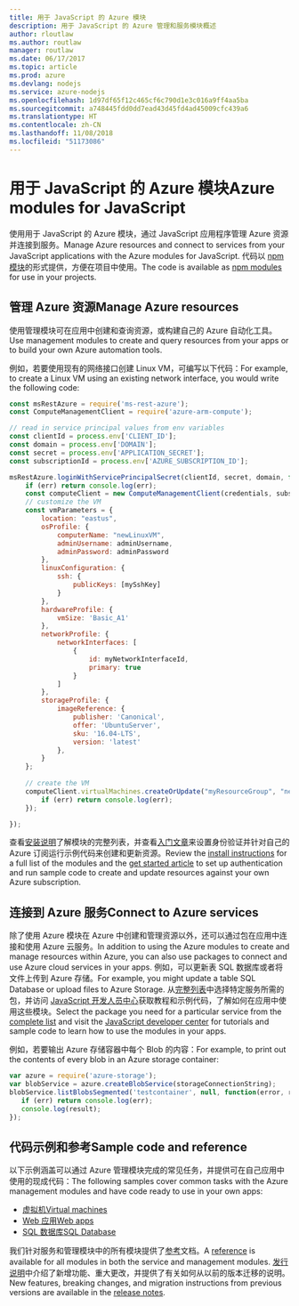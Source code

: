 ```yaml
---
title: 用于 JavaScript 的 Azure 模块
description: 用于 JavaScript 的 Azure 管理和服务模块概述
author: rloutlaw
ms.author: routlaw
manager: routlaw
ms.date: 06/17/2017
ms.topic: article
ms.prod: azure
ms.devlang: nodejs
ms.service: azure-nodejs
ms.openlocfilehash: 1d97df65f12c465cf6c790d1e3c016a9ff4aa5ba
ms.sourcegitcommit: a748445fdd0dd7ead43d45fd4ad45009cfc439a6
ms.translationtype: HT
ms.contentlocale: zh-CN
ms.lasthandoff: 11/08/2018
ms.locfileid: "51173086"
---
```

# <a name="azure-modules-for-javascript"></a><span data-ttu-id="8e895-103">用于 JavaScript 的 Azure 模块</span><span class="sxs-lookup"><span data-stu-id="8e895-103">Azure modules for JavaScript</span></span>

<span data-ttu-id="8e895-104">使用用于 JavaScript 的 Azure 模块，通过 JavaScript 应用程序管理 Azure 资源并连接到服务。</span><span class="sxs-lookup"><span data-stu-id="8e895-104">Manage Azure resources and connect to services from your JavaScript applications with the Azure modules for JavaScript.</span></span> <span data-ttu-id="8e895-105">代码以 [npm 模块](node-sdk-azure-install.md)的形式提供，方便在项目中使用。</span><span class="sxs-lookup"><span data-stu-id="8e895-105">The code is available as [npm modules](node-sdk-azure-install.md) for use in your projects.</span></span> 

## <a name="manage-azure-resources"></a><span data-ttu-id="8e895-106">管理 Azure 资源</span><span class="sxs-lookup"><span data-stu-id="8e895-106">Manage Azure resources</span></span>

<span data-ttu-id="8e895-107">使用管理模块可在应用中创建和查询资源，或构建自己的 Azure 自动化工具。</span><span class="sxs-lookup"><span data-stu-id="8e895-107">Use management modules to create and query resources from your apps or to build your own Azure automation tools.</span></span> 

<span data-ttu-id="8e895-108">例如，若要使用现有的网络接口创建 Linux VM，可编写以下代码：</span><span class="sxs-lookup"><span data-stu-id="8e895-108">For example, to create a Linux VM using an existing network interface, you would write the following code:</span></span>

```javascript
const msRestAzure = require('ms-rest-azure');
const ComputeManagementClient = require('azure-arm-compute');

// read in service principal values from env variables
const clientId = process.env['CLIENT_ID'];
const domain = process.env['DOMAIN'];
const secret = process.env['APPLICATION_SECRET'];
const subscriptionId = process.env['AZURE_SUBSCRIPTION_ID'];

msRestAzure.loginWithServicePrincipalSecret(clientId, secret, domain, function (err, credentials, subscriptions) {
    if (err) return console.log(err);
    const computeClient = new ComputeManagementClient(credentials, subscriptionId);
    // customize the VM 
    const vmParameters = {
        location: "eastus",
        osProfile: {
            computerName: "newLinuxVM",
            adminUsername: adminUsername,
            adminPassword: adminPassword
        },
        linuxConfiguration: {
            ssh: {
                publicKeys: [mySshKey]
            }
        },
        hardwareProfile: {
            vmSize: 'Basic_A1'
        },
        networkProfile: {
            networkInterfaces: [
                {
                    id: myNetworkInterfaceId,
                    primary: true
                }
            ]
        },
        storageProfile: {
            imageReference: {
                publisher: 'Canonical',
                offer: 'UbuntuServer',
                sku: '16.04-LTS',
                version: 'latest'
            },
        }
    };
 
    // create the VM
    computeClient.virtualMachines.createOrUpdate("myResourceGroup", "newLinuxVM", vmParameters, function (err, data) {
        if (err) return console.log(err);
    });

});
```

<span data-ttu-id="8e895-109">查看[安装说明](node-sdk-azure-install.md)了解模块的完整列表，并查看[入门文章](node-sdk-azure-get-started.md)来设置身份验证并针对自己的 Azure 订阅运行示例代码来创建和更新资源。</span><span class="sxs-lookup"><span data-stu-id="8e895-109">Review the [install instructions](node-sdk-azure-install.md) for a full list of the modules and the [get started article](node-sdk-azure-get-started.md) to set up authentication and run sample code to create and update resources against your own Azure subscription.</span></span> 

## <a name="connect-to-azure-services"></a><span data-ttu-id="8e895-110">连接到 Azure 服务</span><span class="sxs-lookup"><span data-stu-id="8e895-110">Connect to Azure services</span></span>

<span data-ttu-id="8e895-111">除了使用 Azure 模块在 Azure 中创建和管理资源以外，还可以通过包在应用中连接和使用 Azure 云服务。</span><span class="sxs-lookup"><span data-stu-id="8e895-111">In addition to using the Azure modules to create and manage resources within Azure, you can also use packages to connect and use Azure cloud services in your apps.</span></span> <span data-ttu-id="8e895-112">例如，可以更新表 SQL 数据库或者将文件上传到 Azure 存储。</span><span class="sxs-lookup"><span data-stu-id="8e895-112">For example, you might update a table SQL Database or upload files to Azure Storage.</span></span> <span data-ttu-id="8e895-113">从[完整列表](node-sdk-azure-install.md)中选择特定服务所需的包，并访问 [JavaScript 开发人员中心](https://azure.microsoft.com/develop/nodejs/)获取教程和示例代码，了解如何在应用中使用这些模块。</span><span class="sxs-lookup"><span data-stu-id="8e895-113">Select the package you need for a particular service from the [complete list](node-sdk-azure-install.md) and visit the [JavaScript developer center](https://azure.microsoft.com/develop/nodejs/) for tutorials and sample code to learn how to use the modules in your apps.</span></span>

<span data-ttu-id="8e895-114">例如，若要输出 Azure 存储容器中每个 Blob 的内容：</span><span class="sxs-lookup"><span data-stu-id="8e895-114">For example, to print out the contents of every blob in an Azure storage container:</span></span>

```javascript
var azure = require('azure-storage');
var blobService = azure.createBlobService(storageConnectionString);
blobService.listBlobsSegmented('testcontainer', null, function(error, result, response) {
   if (err) return console.log(err);
   console.log(result);
});
```

## <a name="sample-code-and-reference"></a><span data-ttu-id="8e895-115">代码示例和参考</span><span class="sxs-lookup"><span data-stu-id="8e895-115">Sample code and reference</span></span>

<span data-ttu-id="8e895-116">以下示例涵盖可以通过 Azure 管理模块完成的常见任务，并提供可在自己应用中使用的现成代码：</span><span class="sxs-lookup"><span data-stu-id="8e895-116">The following samples cover common tasks with the Azure management modules and have code ready to use in your own apps:</span></span>

- [<span data-ttu-id="8e895-117">虚拟机</span><span class="sxs-lookup"><span data-stu-id="8e895-117">Virtual machines</span></span>](node-samples-services-compute.md)
- [<span data-ttu-id="8e895-118">Web 应用</span><span class="sxs-lookup"><span data-stu-id="8e895-118">Web apps</span></span>](node-samples-services-web-and-mobile.md)
- [<span data-ttu-id="8e895-119">SQL 数据库</span><span class="sxs-lookup"><span data-stu-id="8e895-119">SQL Database</span></span>](node-samples-services-database.md)
   
<span data-ttu-id="8e895-120">我们针对服务和管理模块中的所有模块提供了[参考](https://docs.microsoft.com/javascript/api)文档。</span><span class="sxs-lookup"><span data-stu-id="8e895-120">A [reference](https://docs.microsoft.com/javascript/api) is available for all modules in both the service and management modules.</span></span> <span data-ttu-id="8e895-121">[发行说明](https://github.com/Azure/azure-sdk-for-node/releases)中介绍了新增功能、重大更改，并提供了有关如何从以前的版本迁移的说明。</span><span class="sxs-lookup"><span data-stu-id="8e895-121">New features, breaking changes, and migration instructions from previous versions are available in the [release notes](https://github.com/Azure/azure-sdk-for-node/releases).</span></span>